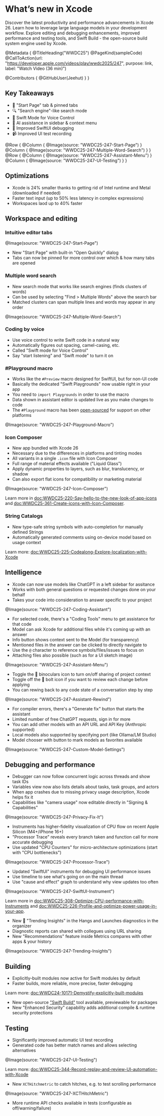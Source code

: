 # What’s new in Xcode

Discover the latest productivity and performance advancements in Xcode 26. Learn how to leverage large language models in your development workflow. Explore editing and debugging enhancements, improved performance and testing tools, and Swift Build - the open-source build system engine used by Xcode.

@Metadata {
   @TitleHeading("WWDC25")
   @PageKind(sampleCode)
   @CallToAction(url: "https://developer.apple.com/videos/play/wwdc2025/247", purpose: link, label: "Watch Video (36 min)")

   @Contributors {
      @GitHubUser(Jeehut)
   }
}

## Key Takeaways
- 📌 "Start Page" tab & pinned tabs
- 🔍 "Search engine"-like search mode
- 🎤 Swift Mode for Voice Control
- 🤖 AI assistance in sidebar & context menu
- 🐛 Improved SwiftUI debugging
- 📹 Improved UI test recording

@Row {
   @Column {
      @Image(source: "WWDC25-247-Start-Page")
   }
   @Column {
      @Image(source: "WWDC25-247-Multiple-Word-Search")
   }
}
@Row {
   @Column {
      @Image(source: "WWDC25-247-Assistant-Menu")
   }
   @Column {
      @Image(source: "WWDC25-247-UI-Testing")
   }
}

## Optimizations

- Xcode is 24% smaller thanks to getting rid of Intel runtime and Metal (downloaded if needed)
- Faster text input (up to 50% less latency in complex expressions)
- Workspaces laod up to 40% faster


## Workspace and editing

### Intuitive editor tabs

@Image(source: "WWDC25-247-Start-Page")

- New "Start Page" with built-in "Open Quickly" dialog
- Tabs can now be pinned for more control over which & how many tabs are opened

### Multiple word search

- New search mode that works like search engines (finds clusters of words)
- Can be used by selecting "Find > Multiple Words" above the search bar
- Matched clusters can span multiple lines and words may appear in any order

@Image(source: "WWDC25-247-Multiple-Word-Search")

### Coding by voice

- Use voice control to write Swift code in a natural way
- Automatically figures out spacing, camel-casing, etc.
- Called "Swift mode for Voice Control"
- Say "start listening" and "Swift mode" to turn it on

### #Playground macro

- Works like the `#Preview` macro designed for SwiftUI, but for non-UI code
- Basically the dedicated "Swift Playgrounds" now usable right in your app
- You need to `import Playgrounds` in order to use the macro
- Data shown in assistant editor is updated live as you make changes to code
- The `#Playground` macro has been [open-sourced](https://forums.swift.org/t/playground-macro-and-swift-play-idea-for-code-exploration-in-swift/79435) for support on other platforms

@Image(source: "WWDC25-247-Playground-Macro")

### Icon Composer

- New app bundled with Xcode 26
- Necessary due to the differences in platforms and tinting modes
- All variants in a single `.icon` file with Icon Composer
- Full range of material effects available ("Liquid Glass")
- Apply dynamic properties to layers, such as blur, translucency, or shadow
- Can also export flat icons for compatibility or marketing material

@Image(source: "WWDC25-247-Icon-Composer")

Learn more in <doc:WWDC25-220-Say-hello-to-the-new-look-of-app-icons> and <doc:WWDC25-361-Create-icons-with-Icon-Composer>.

### String Catalogs

- New type-safe string symbols with auto-completion for manually defined Strings
- Automatically generated comments using on-device model based on usage context

Learn more: <doc:WWDC25-225-Codealong-Explore-localization-with-Xcode>

## Intelligence

- Xcode can now use models like ChatGPT in a left sidebar for assitance
- Works with both general questions or requested changes done on your behalf
- Takes your code into consideration to answer specific to your project

@Image(source: "WWDC25-247-Coding-Assistant")

- For selected code, there's a "Coding Tools" menu to get assistance for that code
- Model can ask Xcode for additional files while it's coming up with an answer
- Info button shows context sent to the Model (for transparency)
- Mentioned files in the answer can be clicked to directly navigate to
- Use the `@` character to reference symbols/files/issues to focus on
- Attaching files also possible (such as for a UI sketch image)

@Image(source: "WWDC25-247-Assistant-Menu")

- Toggle the 􀠎 binoculars icon to turn on/off sharing of project context
- Toggle off the 􀋨 bolt icon if you want to review each change before applying
- You can rewing back to any code state of a conversation step by step

@Image(source: "WWDC25-247-Assistant-Rewind")

- For compiler errors, there's a "Generate fix" button that starts the assistant
- Limited number of free ChatGPT requests, sign in for more
- You can add other models with an API URL and API Key (Anthropic supported)
- Local models also supported by specifying port (like Ollama/LM Studio)
- Model chooser with button to mark models as favorites available

@Image(source: "WWDC25-247-Custom-Model-Settings")

## Debugging and performance

- Debugger can now follow concurrent logic across threads and show task IDs
- Variables view now also lists details about tasks, task groups, and actors
- When app crashes due to missing privacy usage description, Xcode helps fix it
- Capabilities like "camera usage" now editable directly in "Signing & Capabilities"

@Image(source: "WWDC25-247-Privacy-Fix-It")

- Instruments has higher-fidelity visualization of CPU flow on recent Apple Silicon (M4+/iPhone 16+)
- "Processor Trace" reveals every branch taken and function call for more accurate debugging
- Use updated "CPU Counters" for micro-architecture optimizations (start with "CPU bottlenecks")

@Image(source: "WWDC25-247-Processor-Trace")

- Updated "SwiftUI" instruments for debugging UI performance issues
- Use timeline to see what's going on on the main thread
- Use "cause and effect" graph to understand why view updates too often

@Image(source: "WWDC25-247-SwiftUI-Instrument")

Learn more in <doc:WWDC25-308-Optimize-CPU-performance-with-Instruments> and <doc:WWDC25-226-Profile-and-optimize-power-usage-in-your-app>.

- New 􀙬 "Trending Insights" in the Hangs and Launches diagnostics in the organizer
- Diagnostic reports can shared with collegues using URL sharing
- New "Recommendations" feature inside Metrics compares with other apps & your history

@Image(source: "WWDC25-247-Trending-Insights")

## Building

- Explicitly-built modules now active for Swift modules by default
- Faster builds, more reliable, more precise, faster debugging

Learn more: <doc:WWDC24-10171-Demystify-explicitly-built-modules>

- New open-source ["Swift Build"](https://github.com/swiftlang/swift-build) tool available, previewable for packages
- New "Enhanced Security" capability adds additional compile & runtime security protections

## Testing

- Significantly improved automatic UI test recording
- Generated code has better match names and allows selecting alternatives

@Image(source: "WWDC25-247-UI-Testing")

Learn more: <doc:WWDC25-344-Record-replay-and-review-UI-automation-with-Xcode>

- New `XCTHitchmetric` to catch hitches, e.g. to test scrolling performance

@Image(source: "WWDC25-247-XCTHitchMetric")

- More runtime API checks available in tests (configurable as off/warning/failure)
